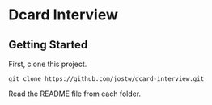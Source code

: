 # Dcard Interview

## Getting Started

First, clone this project.

```
git clone https://github.com/jostw/dcard-interview.git
```

Read the README file from each folder.
